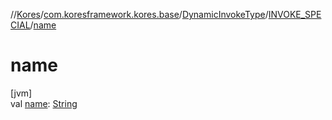 //[Kores](../../../../index.md)/[com.koresframework.kores.base](../../index.md)/[DynamicInvokeType](../index.md)/[INVOKE_SPECIAL](index.md)/[name](name.md)

# name

[jvm]\
val [name](name.md): [String](https://kotlinlang.org/api/latest/jvm/stdlib/kotlin/-string/index.html)
